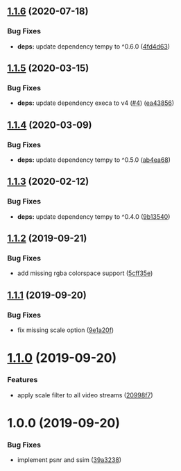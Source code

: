 ## [1.1.6](https://github.com/mooyoul/vuality/compare/v1.1.5...v1.1.6) (2020-07-18)


### Bug Fixes

* **deps:** update dependency tempy to ^0.6.0 ([4fd4d63](https://github.com/mooyoul/vuality/commit/4fd4d63025fdf5825b970af56402a3f39f208762))

## [1.1.5](https://github.com/mooyoul/vuality/compare/v1.1.4...v1.1.5) (2020-03-15)


### Bug Fixes

* **deps:** update dependency execa to v4 ([#4](https://github.com/mooyoul/vuality/issues/4)) ([ea43856](https://github.com/mooyoul/vuality/commit/ea43856f74c6c24e6ce6fa9366bc805fb2dc5cf8))

## [1.1.4](https://github.com/mooyoul/vuality/compare/v1.1.3...v1.1.4) (2020-03-09)


### Bug Fixes

* **deps:** update dependency tempy to ^0.5.0 ([ab4ea68](https://github.com/mooyoul/vuality/commit/ab4ea68fedefd7653ced72bc6885e986152aa80e))

## [1.1.3](https://github.com/mooyoul/vuality/compare/v1.1.2...v1.1.3) (2020-02-12)


### Bug Fixes

* **deps:** update dependency tempy to ^0.4.0 ([9b13540](https://github.com/mooyoul/vuality/commit/9b13540298375492ddc0678c25a12adbe48897dd))

## [1.1.2](https://github.com/mooyoul/vuality/compare/v1.1.1...v1.1.2) (2019-09-21)


### Bug Fixes

* add missing rgba colorspace support ([5cff35e](https://github.com/mooyoul/vuality/commit/5cff35e))

## [1.1.1](https://github.com/mooyoul/vuality/compare/v1.1.0...v1.1.1) (2019-09-20)


### Bug Fixes

* fix missing scale option ([9e1a20f](https://github.com/mooyoul/vuality/commit/9e1a20f))

# [1.1.0](https://github.com/mooyoul/vuality/compare/v1.0.0...v1.1.0) (2019-09-20)


### Features

* apply scale filter to all video streams ([20998f7](https://github.com/mooyoul/vuality/commit/20998f7))

# 1.0.0 (2019-09-20)


### Bug Fixes

* implement psnr and ssim ([39a3238](https://github.com/mooyoul/vuality/commit/39a3238))
